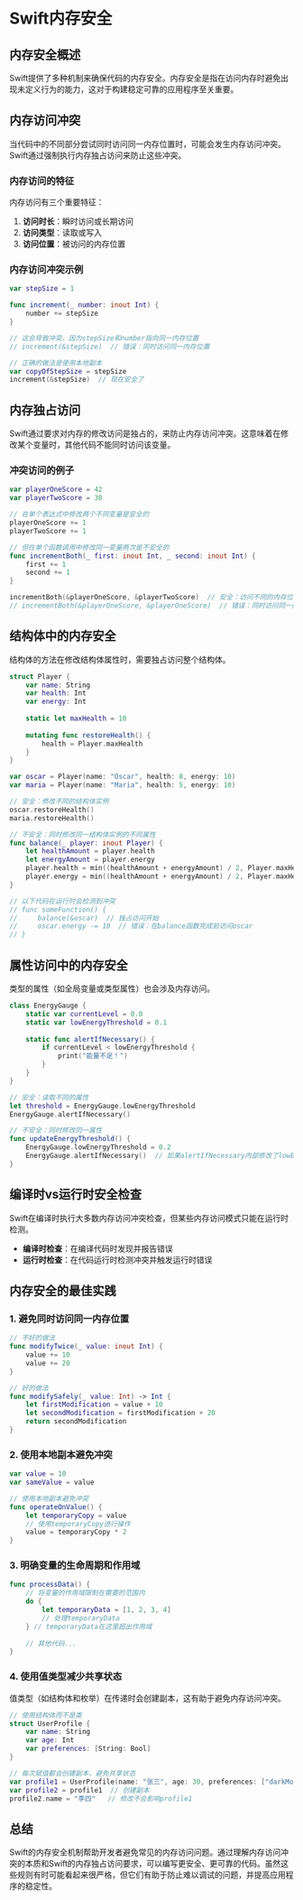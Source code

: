 # Swift内存安全

## 内存安全概述

Swift提供了多种机制来确保代码的内存安全。内存安全是指在访问内存时避免出现未定义行为的能力，这对于构建稳定可靠的应用程序至关重要。

## 内存访问冲突

当代码中的不同部分尝试同时访问同一内存位置时，可能会发生内存访问冲突。Swift通过强制执行内存独占访问来防止这些冲突。

### 内存访问的特征

内存访问有三个重要特征：

1. **访问时长**：瞬时访问或长期访问
2. **访问类型**：读取或写入
3. **访问位置**：被访问的内存位置

### 内存访问冲突示例

```swift
var stepSize = 1

func increment(_ number: inout Int) {
    number += stepSize
}

// 这会导致冲突，因为stepSize和number指向同一内存位置
// increment(&stepSize)  // 错误：同时访问同一内存位置

// 正确的做法是使用本地副本
var copyOfStepSize = stepSize
increment(&stepSize)  // 现在安全了
```

## 内存独占访问

Swift通过要求对内存的修改访问是独占的，来防止内存访问冲突。这意味着在修改某个变量时，其他代码不能同时访问该变量。

### 冲突访问的例子

```swift
var playerOneScore = 42
var playerTwoScore = 30

// 在单个表达式中修改两个不同变量是安全的
playerOneScore += 1
playerTwoScore += 1

// 但在单个函数调用中修改同一变量两次是不安全的
func incrementBoth(_ first: inout Int, _ second: inout Int) {
    first += 1
    second += 1
}

incrementBoth(&playerOneScore, &playerTwoScore)  // 安全：访问不同的内存位置
// incrementBoth(&playerOneScore, &playerOneScore)  // 错误：同时访问同一内存位置
```

## 结构体中的内存安全

结构体的方法在修改结构体属性时，需要独占访问整个结构体。

```swift
struct Player {
    var name: String
    var health: Int
    var energy: Int
    
    static let maxHealth = 10
    
    mutating func restoreHealth() {
        health = Player.maxHealth
    }
}

var oscar = Player(name: "Oscar", health: 8, energy: 10)
var maria = Player(name: "Maria", health: 5, energy: 10)

// 安全：修改不同的结构体实例
oscar.restoreHealth()
maria.restoreHealth()

// 不安全：同时修改同一结构体实例的不同属性
func balance(_ player: inout Player) {
    let healthAmount = player.health
    let energyAmount = player.energy
    player.health = min((healthAmount + energyAmount) / 2, Player.maxHealth)
    player.energy = min((healthAmount + energyAmount) / 2, Player.maxHealth)
}

// 以下代码在运行时会检测到冲突
// func someFunction() {
//     balance(&oscar)  // 独占访问开始
//     oscar.energy -= 10  // 错误：在balance函数完成前访问oscar
// }
```

## 属性访问中的内存安全

类型的属性（如全局变量或类型属性）也会涉及内存访问。

```swift
class EnergyGauge {
    static var currentLevel = 0.0
    static var lowEnergyThreshold = 0.1
    
    static func alertIfNecessary() {
        if currentLevel < lowEnergyThreshold {
            print("能量不足！")
        }
    }
}

// 安全：读取不同的属性
let threshold = EnergyGauge.lowEnergyThreshold
EnergyGauge.alertIfNecessary()

// 不安全：同时修改同一属性
func updateEnergyThreshold() {
    EnergyGauge.lowEnergyThreshold = 0.2
    EnergyGauge.alertIfNecessary()  // 如果alertIfNecessary内部修改了lowEnergyThreshold，可能会有冲突
}
```

## 编译时vs运行时安全检查

Swift在编译时执行大多数内存访问冲突检查，但某些内存访问模式只能在运行时检测。

- **编译时检查**：在编译代码时发现并报告错误
- **运行时检查**：在代码运行时检测冲突并触发运行时错误

## 内存安全的最佳实践

### 1. 避免同时访问同一内存位置

```swift
// 不好的做法
func modifyTwice(_ value: inout Int) {
    value += 10
    value += 20
}

// 好的做法
func modifySafely(_ value: Int) -> Int {
    let firstModification = value + 10
    let secondModification = firstModification + 20
    return secondModification
}
```

### 2. 使用本地副本避免冲突

```swift
var value = 10
var sameValue = value

// 使用本地副本避免冲突
func operateOnValue() {
    let temporaryCopy = value
    // 使用temporaryCopy进行操作
    value = temporaryCopy * 2
}
```

### 3. 明确变量的生命周期和作用域

```swift
func processData() {
    // 将变量的作用域限制在需要的范围内
    do {
        let temporaryData = [1, 2, 3, 4]
        // 处理temporaryData
    } // temporaryData在这里超出作用域
    
    // 其他代码...
}
```

### 4. 使用值类型减少共享状态

值类型（如结构体和枚举）在传递时会创建副本，这有助于避免内存访问冲突。

```swift
// 使用结构体而不是类
struct UserProfile {
    var name: String
    var age: Int
    var preferences: [String: Bool]
}

// 每次赋值都会创建副本，避免共享状态
var profile1 = UserProfile(name: "张三", age: 30, preferences: ["darkMode": true])
var profile2 = profile1  // 创建副本
profile2.name = "李四"   // 修改不会影响profile1
```

## 总结

Swift的内存安全机制帮助开发者避免常见的内存访问问题。通过理解内存访问冲突的本质和Swift的内存独占访问要求，可以编写更安全、更可靠的代码。虽然这些规则有时可能看起来很严格，但它们有助于防止难以调试的问题，并提高应用程序的稳定性。